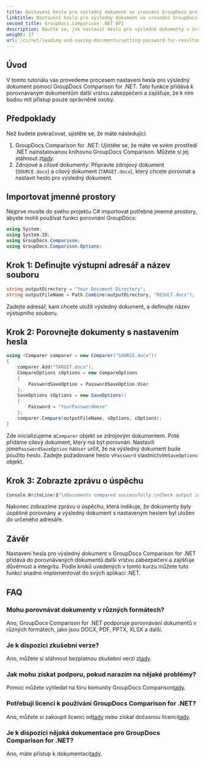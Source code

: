 ```yaml
---
title: Nastavení hesla pro výsledný dokument ve srovnání GroupDocs pro .NET
linktitle: Nastavení hesla pro výsledný dokument ve srovnání GroupDocs pro .NET
second_title: GroupDocs.Comparison .NET API
description: Naučte se, jak nastavit heslo pro výsledné dokumenty v GroupDocs Comparison for .NET. Zvyšte zabezpečení a chraňte své porovnávané soubory.
weight: 17
url: /cs/net/loading-and-saving-documents/setting-password-for-resultant-document/
---
```

## Úvod
V tomto tutoriálu vás provedeme procesem nastavení hesla pro výsledný dokument pomocí GroupDocs Comparison for .NET. Tato funkce přidává k porovnávaným dokumentům další vrstvu zabezpečení a zajišťuje, že k nim budou mít přístup pouze oprávněné osoby.
## Předpoklady
Než budete pokračovat, ujistěte se, že máte následující:
1.  GroupDocs Comparison for .NET: Ujistěte se, že máte ve svém prostředí .NET nainstalovanou knihovnu GroupDocs Comparison. Můžete si jej stáhnout z[tady](https://releases.groupdocs.com/comparison/net/).
2. Zdrojové a cílové dokumenty: Připravte zdrojový dokument (`SOURCE.docx`) a cílový dokument (`TARGET.docx`), který chcete porovnat a nastavit heslo pro výsledný dokument.

## Importovat jmenné prostory
Nejprve musíte do svého projektu C# importovat potřebné jmenné prostory, abyste mohli používat funkci porovnání GroupDocs:
```csharp
using System;
using System.IO;
using GroupDocs.Comparison;
using GroupDocs.Comparison.Options;
```
## Krok 1: Definujte výstupní adresář a název souboru
```csharp
string outputDirectory = "Your Document Directory";
string outputFileName = Path.Combine(outputDirectory, "RESULT.docx");
```
Zadejte adresář, kam chcete uložit výsledný dokument, a definujte název výstupního souboru.
## Krok 2: Porovnejte dokumenty s nastavením hesla
```csharp
using (Comparer comparer = new Comparer("SOURCE.docx"))
{
    comparer.Add("TARGET.docx");
    CompareOptions cOptions = new CompareOptions
    {
        PasswordSaveOption = PasswordSaveOption.User
    };
    SaveOptions sOptions = new SaveOptions()
    {
        Password = "YourPasswordHere"
    };
    comparer.Compare(outputFileName, sOptions, cOptions);
}
```
 Zde inicializujeme a`Comparer` objekt se zdrojovým dokumentem. Poté přidáme cílový dokument, který má být porovnán. Nastavili jsme`PasswordSaveOption` na`User` určit, že na výsledný dokument bude použito heslo. Zadejte požadované heslo v`Password` vlastnictvím`SaveOptions` objekt.
## Krok 3: Zobrazte zprávu o úspěchu
```csharp
Console.WriteLine($"\nDocuments compared successfully.\nCheck output in {outputDirectory}.");
```
Nakonec zobrazíme zprávu o úspěchu, která indikuje, že dokumenty byly úspěšně porovnány a výsledný dokument s nastaveným heslem byl uložen do určeného adresáře.

## Závěr
Nastavení hesla pro výsledný dokument v GroupDocs Comparison for .NET přidává do porovnávaných dokumentů další vrstvu zabezpečení a zajišťuje důvěrnost a integritu. Podle kroků uvedených v tomto kurzu můžete tuto funkci snadno implementovat do svých aplikací .NET.
## FAQ
### Mohu porovnávat dokumenty v různých formátech?
Ano, GroupDocs Comparison for .NET podporuje porovnávání dokumentů v různých formátech, jako jsou DOCX, PDF, PPTX, XLSX a další.
### Je k dispozici zkušební verze?
 Ano, můžete si stáhnout bezplatnou zkušební verzi z[tady](https://releases.groupdocs.com/).
### Jak mohu získat podporu, pokud narazím na nějaké problémy?
 Pomoc můžete vyhledat na fóru komunity GroupDocs Comparison[tady](https://forum.groupdocs.com/c/comparison/12).
### Potřebuji licenci k používání GroupDocs Comparison for .NET?
 Ano, můžete si zakoupit licenci od[tady](https://purchase.groupdocs.com/buy) nebo získat dočasnou licenci[tady](https://purchase.groupdocs.com/temporary-license/).
### Je k dispozici nějaká dokumentace pro GroupDocs Comparison for .NET?
 Ano, máte přístup k dokumentaci[tady](https://tutorials.groupdocs.com/comparison/net/).
